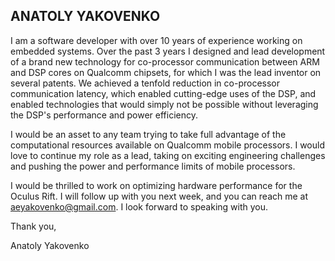 ANATOLY YAKOVENKO
-----------------

I am a software developer with over 10 years of experience working on embedded systems. Over the past 3 years I designed and lead development of a brand new technology for co-processor communication between ARM and DSP cores on Qualcomm chipsets, for which I was the lead inventor on several patents.  We achieved a tenfold reduction in co-processor communication latency, which enabled cutting-edge uses of the DSP, and enabled technologies that would simply not be possible without leveraging the DSP's performance and power efficiency.  

I would be an asset to any team trying to take full advantage of the computational resources available on Qualcomm mobile processors. I would love to continue my role as a lead, taking on exciting engineering challenges and pushing the power and performance limits of mobile processors. 

I would be thrilled to work on optimizing hardware performance for the Oculus Rift. I will follow up with you next week, and you can reach me at aeyakovenko@gmail.com. I look forward to speaking with you.

Thank you,

Anatoly Yakovenko

